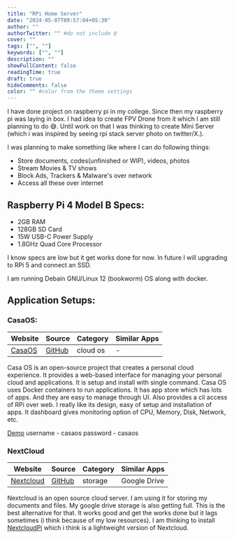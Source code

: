 ```yaml
---
title: "RPi Home Server"
date: "2024-05-07T09:57:04+05:30"
author: ""
authorTwitter: "" #do not include @
cover: ""
tags: ["", ""]
keywords: ["", ""]
description: ""
showFullContent: false
readingTime: true
draft: true
hideComments: false
color: "" #color from the theme settings
---
```


I have done project on raspberry pi in my college. Since then my raspberry pi was laying in box. I had idea to create FPV Drone from it which I am still planning to do 😅. Until work on that I was thinking to create Mini Server (which i was inspired by seeing rpi stack server photo on twitter/X.).

I was planning to make something like where I can do following things:

- Store documents, codes(unfinished or WIP), videos, photos
- Stream Movies & TV shows
- Block Ads, Trackers & Malware's over network
- Access all these over internet

## Raspberry Pi 4 Model B Specs:

- 2GB RAM
- 128GB SD Card
- 15W USB-C Power Supply
- 1.8GHz Quad Core Processor

I know specs are low but it get works done for now. In future I will upgrading to RPi 5 and connect an SSD.

I am running Debain GNU/Linux 12 (bookworm) OS along with docker.

## Application Setups:

### CasaOS:

| Website                                          | Source                                           | Category | Similar Apps |
| ------------------------------------------------ | ------------------------------------------------ | -------- | ------------ |
| [CasaOS](https://github.com/IceWhaleTech/CasaOS) | [GitHub](https://github.com/IceWhaleTech/CasaOS) | cloud os | -            |

Casa OS is an open-source project that creates a personal cloud experience. It provides a web-based interface for managing your personal cloud and applications. It is setup and install with single command. Casa OS uses Docker containers to run applications. It has app store which has lots of apps. And they are easy to manage through UI. Also provides a cli access of RPi over web. I really like its design, easy of setup and installation of apps. It dashboard gives monitoring option of CPU, Memory, Disk, Network, etc.

[Demo](http://demo.casaos.io/)
username - casaos
password - casaos

### NextCloud

| Website                             | Source                                        | Category | Similar Apps |
| ----------------------------------- | --------------------------------------------- | -------- | ------------ |
| [Nextcloud](https://nextcloud.com/) | [GitHub](https://github.com/nextcloud/server) | storage  | Google Drive |

Nextcloud is an open source cloud server. I am using it for storing my documents and files. My google drive storage is also getting full. This is the best alternative for that. It works good and get the works done but it lags sometimes (i think because of my low resources). I am thinking to install [NextcloudPi](https://github.com/nextcloud/nextcloudpi) which i think is a lightweight version of Nextcloud.

### 